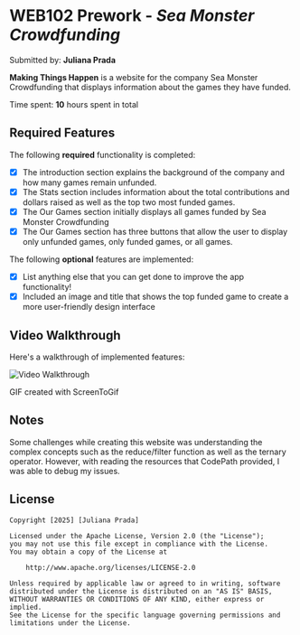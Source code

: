 # WEB102 Prework - *Sea Monster Crowdfunding*

Submitted by: **Juliana Prada**

**Making Things Happen** is a website for the company Sea Monster Crowdfunding that displays information about the games they have funded.

Time spent: **10** hours spent in total

## Required Features

The following **required** functionality is completed:

* [X] The introduction section explains the background of the company and how many games remain unfunded.
* [X] The Stats section includes information about the total contributions and dollars raised as well as the top two most funded games.
* [X] The Our Games section initially displays all games funded by Sea Monster Crowdfunding
* [X] The Our Games section has three buttons that allow the user to display only unfunded games, only funded games, or all games.

The following **optional** features are implemented:

* [X] List anything else that you can get done to improve the app functionality!
* [X] Included an image and title that shows the top funded game to create a more user-friendly design interface 

## Video Walkthrough

Here's a walkthrough of implemented features:

<img src='https://imgur.com/tVvMtUp' title='Video Walkthrough' width='' alt='Video Walkthrough' />

<!-- Replace this with whatever GIF tool you used! -->
GIF created with ScreenToGif

## Notes

Some challenges while creating this website was understanding the complex concepts such as the reduce/filter function as well as the ternary operator. However, with reading the resources that CodePath provided, I was able to debug my issues.

## License

    Copyright [2025] [Juliana Prada]

    Licensed under the Apache License, Version 2.0 (the "License");
    you may not use this file except in compliance with the License.
    You may obtain a copy of the License at

        http://www.apache.org/licenses/LICENSE-2.0

    Unless required by applicable law or agreed to in writing, software
    distributed under the License is distributed on an "AS IS" BASIS,
    WITHOUT WARRANTIES OR CONDITIONS OF ANY KIND, either express or implied.
    See the License for the specific language governing permissions and
    limitations under the License.
